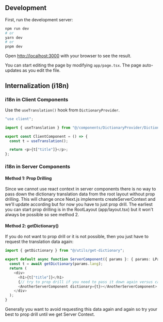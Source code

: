 ## Development

First, run the development server:

```bash
npm run dev
# or
yarn dev
# or
pnpm dev
```

Open [http://localhost:3000](http://localhost:3000) with your browser to see the result.

You can start editing the page by modifying `app/page.tsx`. The page auto-updates as you edit the file.

## Internalization (i18n)

### i18n in Client Components

Use the `useTranslation()` hook from `DictionaryProvider`.

```typescript
"use client";

import { useTranslation } from "@/components/DictionaryProvider/DictionaryProvider";

export const ClientComponent = () => {
  const t = useTranslation();

  return <p>{t["title"]}</p>;
};
```

### i18n in Server Components

#### Method 1: Prop Drilling

Since we cannot use react context in server components there is no way to pass down the dictionary translation data from the root layout without prop drilling. This will change once Next.js implements createServerContext and we'll update according but for now you have to just prop drill. The earliest you can start prop drilling is in the RootLayout (app/layout.tsx) but it won't always be possible so see method 2.

#### Method 2: getDictionary()

If you do not want to prop drill or it is not possible, then you just have to request the translation data again:

```typescript
import { getDictionary } from "@/utils/get-dictionary";

export default async function ServerComponent({ params }: { params: LParam }) {
  const t = await getDictionary(params.lang);
  return (
    <div>
      <h1>{t["title"]}</h1>
      {// try to prop drill if you need to pass it down again versus calling getDictionary() again in AnotherServerComponent}
      <AnotherServerComponent dictionary={t}></AnotherServerComponent>
    </div>
  );
}
```

Generally you want to avoid requesting this data again and again so try your best to prop drill until we get Server Context.
